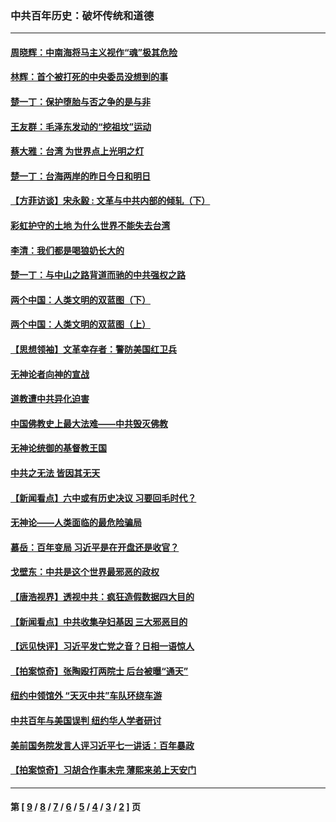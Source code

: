 ### 中共百年历史：破坏传统和道德
---
#### [周晓辉：中南海将马主义视作“魂”极其危险](../../pages/nf1176114/n14026892.md?07060430) 
#### [林辉：首个被打死的中央委员没想到的事](../../pages/nf1176114/n13987400.md?07060430) 
#### [楚一丁：保护堕胎与否之争的是与非](../../pages/nf1176114/n13815642.md?07060430) 
#### [王友群：毛泽东发动的“挖祖坟”运动](../../pages/nf1176114/n13723639.md?07060430) 
#### [蔡大雅：台湾 为世界点上光明之灯](../../pages/nf1176114/n13531530.md?07060430) 
#### [楚一丁：台海两岸的昨日今日和明日](../../pages/nf1176114/n13531468.md?07060430) 
#### [【方菲访谈】宋永毅 : 文革与中共内部的倾轧（下）](../../pages/nf1176114/n13486836.md?07060430) 
#### [彩虹护守的土地 为什么世界不能失去台湾](../../pages/nf1176114/n13476849.md?07060430) 
#### [李清：我们都是喝狼奶长大的](../../pages/nf1176114/n13471478.md?07060430) 
#### [楚一丁：与中山之路背道而驰的中共强权之路](../../pages/nf1176114/n13437270.md?07060430) 
#### [两个中国：人类文明的双蓝图（下）](../../pages/nf1176114/n13423132.md?07060430) 
#### [两个中国：人类文明的双蓝图（上）](../../pages/nf1176114/n13422687.md?07060430) 
#### [【思想领袖】文革幸存者：警防美国红卫兵](../../pages/nf1176114/n13339289.md?07060430) 
#### [无神论者向神的宣战](../../pages/nf1176114/n13281535.md?07060430) 
#### [道教遭中共异化迫害](../../pages/nf1176114/n13281463.md?07060430) 
#### [中国佛教史上最大法难——中共毁灭佛教](../../pages/nf1176114/n13281397.md?07060430) 
#### [无神论统御的基督教王国](../../pages/nf1176114/n13281280.md?07060430) 
#### [中共之无法 皆因其无天](../../pages/nf1176114/n13281088.md?07060430) 
#### [【新闻看点】六中或有历史决议 习要回毛时代？](../../pages/nf1176114/n13222895.md?07060430) 
#### [无神论——人类面临的最危险骗局](../../pages/nf1176114/n13196137.md?07060430) 
#### [慕岳：百年变局 习近平是在开盘还是收官？](../../pages/nf1176114/n13206516.md?07060430) 
#### [戈壁东：中共是这个世界最邪恶的政权](../../pages/nf1176114/n13085641.md?07060430) 
#### [【唐浩视界】透视中共：疯狂造假数据四大目的](../../pages/nf1176114/n13080590.md?07060430) 
#### [【新闻看点】中共收集孕妇基因 三大邪恶目的](../../pages/nf1176114/n13077182.md?07060430) 
#### [【远见快评】习近平发亡党之音？日相一语惊人](../../pages/nf1176114/n13074809.md?07060430) 
#### [【拍案惊奇】张陶殴打两院士 后台被曝“通天”](../../pages/nf1176114/n13070496.md?07060430) 
#### [纽约中领馆外 “天灭中共”车队环绕车游](../../pages/nf1176114/n13070693.md?07060430) 
#### [中共百年与美国误判 纽约华人学者研讨](../../pages/nf1176114/n13067969.md?07060430) 
#### [美前国务院发言人评习近平七一讲话：百年暴政](../../pages/nf1176114/n13066986.md?07060430) 
#### [【拍案惊奇】习胡合作事未完 薄熙来弟上天安门](../../pages/nf1176114/n13065867.md?07060430) 

---
#### 第 [ [9](./9.md?07060430) / [8](./8.md?07060430) / [7](./7.md?07060430) / [6](./6.md?07060430) / [5](./5.md?07060430) / [4](./4.md?07060430) / [3](./3.md?07060430) / [2](./2.md?07060430) ] 页
